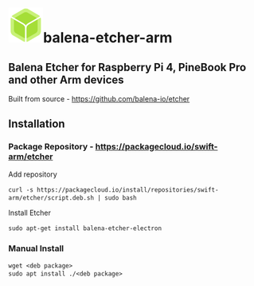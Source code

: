 # <img src="balena-etcher-electron.png" alt="Balena logo" height="70">balena-etcher-arm
## Balena Etcher for Raspberry Pi 4, PineBook Pro and other Arm devices
Built from source - https://github.com/balena-io/etcher

## Installation
### Package Repository - https://packagecloud.io/swift-arm/etcher
Add repository
```
curl -s https://packagecloud.io/install/repositories/swift-arm/etcher/script.deb.sh | sudo bash
```
Install Etcher
```
sudo apt-get install balena-etcher-electron
```

### Manual Install
```
wget <deb package>
sudo apt install ./<deb package>
```
